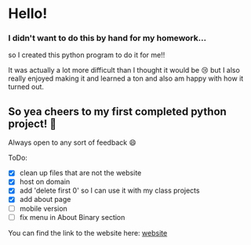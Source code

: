 # Hello!

### I didn't want to do this by hand for my homework...

so I created this python program to do it for me!!

It was actually a lot more difficult than I thought it would be :cry: but I also really enjoyed making it and learned a ton and also am happy with how it turned out.

## So yea cheers to my first completed python project! :tada:

Always open to any sort of feedback :smile:

ToDo: 
- [x] clean up files that are not the website
- [x] host on domain
- [x] add 'delete first 0' so I can use it with my class projects
- [x] add about page
- [ ] mobile version
- [ ] fix menu in About Binary section

You can find the link to the website here:
[website](https://cipher.victoriaslocum.com)
